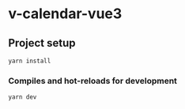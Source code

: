 # v-calendar-vue3

## Project setup
```
yarn install
```

### Compiles and hot-reloads for development
```
yarn dev
```

